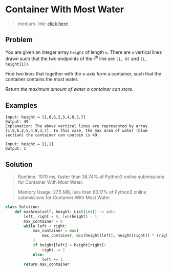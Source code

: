 # Container With Most Water
> medium. link: [click here](https://leetcode.com/problems/container-with-most-water/)

## Problem
You are given an integer array `height` of length `n`. There are `n` vertical lines drawn such that the two endpoints of the i<sup>th</sup> line are `(i, 0)` and `(i, height[i])`.

Find two lines that together with the x-axis form a container, such that the container contains the most water.

*Return the maximum amount of water a container can store.*

## Examples
```
Input: height = [1,8,6,2,5,4,8,3,7]
Output: 49
Explanation: The above vertical lines are represented by array [1,8,6,2,5,4,8,3,7]. In this case, the max area of water (blue section) the container can contain is 49.
```

```
Input: height = [1,1]
Output: 1
```

## Solution

>Runtime: 1070 ms, faster than 38.74% of Python3 online submissions for Container With Most Water.

>Memory Usage: 27.5 MB, less than 60.17% of Python3 online submissions for Container With Most Water.

``` python
class Solution:
    def maxArea(self, height: List[int]) -> int:
        left, right = 0, len(height) - 1
        max_container = 0
        while left < right:
            max_container = max(
                max_container, min(height[left], height[right]) * (right - left)
            )
            if height[left] > height[right]:
                right -= 1
            else:
                left += 1
        return max_container
```
